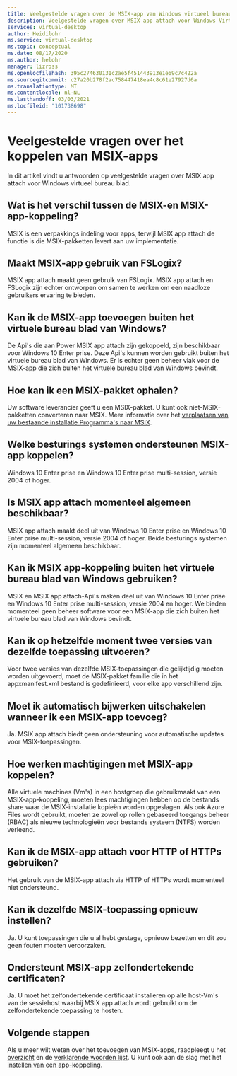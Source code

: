 ```yaml
---
title: Veelgestelde vragen over de MSIX-app van Windows virtueel bureau blad-Azure
description: Veelgestelde vragen over MSIX app attach voor Windows Virtual Desktop.
services: virtual-desktop
author: Heidilohr
ms.service: virtual-desktop
ms.topic: conceptual
ms.date: 08/17/2020
ms.author: helohr
manager: lizross
ms.openlocfilehash: 395c274630131c2ae5f451443913e1e69c7c422a
ms.sourcegitcommit: c27a20b278f2ac758447418ea4c8c61e27927d6a
ms.translationtype: MT
ms.contentlocale: nl-NL
ms.lasthandoff: 03/03/2021
ms.locfileid: "101738698"
---
```

# <a name="msix-app-attach-faq"></a>Veelgestelde vragen over het koppelen van MSIX-apps

In dit artikel vindt u antwoorden op veelgestelde vragen over MSIX app attach voor Windows virtueel bureau blad.

## <a name="whats-the-difference-between-msix-and-msix-app-attach"></a>Wat is het verschil tussen de MSIX-en MSIX-app-koppeling?

MSIX is een verpakkings indeling voor apps, terwijl MSIX app attach de functie is die MSIX-pakketten levert aan uw implementatie.

## <a name="does-msix-app-attach-use-fslogix"></a>Maakt MSIX-app gebruik van FSLogix?

MSIX app attach maakt geen gebruik van FSLogix. MSIX app attach en FSLogix zijn echter ontworpen om samen te werken om een naadloze gebruikers ervaring te bieden.

## <a name="can-i-use-the-msix-app-attach-outside-of-windows-virtual-desktop"></a>Kan ik de MSIX-app toevoegen buiten het virtuele bureau blad van Windows?

De Api's die aan Power MSIX app attach zijn gekoppeld, zijn beschikbaar voor Windows 10 Enter prise. Deze Api's kunnen worden gebruikt buiten het virtuele bureau blad van Windows. Er is echter geen beheer vlak voor de MSIX-app die zich buiten het virtuele bureau blad van Windows bevindt.

## <a name="how-do-i-get-an-msix-package"></a>Hoe kan ik een MSIX-pakket ophalen?

Uw software leverancier geeft u een MSIX-pakket. U kunt ook niet-MSIX-pakketten converteren naar MSIX. Meer informatie over het [verplaatsen van uw bestaande installatie Programma's naar MSIX](/windows/msix/packaging-tool/create-an-msix-overview#how-to-move-your-existing-installers-to-msix).

## <a name="which-operating-systems-support-msix-app-attach"></a>Welke besturings systemen ondersteunen MSIX-app koppelen?

Windows 10 Enter prise en Windows 10 Enter prise multi-session, versie 2004 of hoger.

## <a name="is-msix-app-attach-currently-generally-available"></a>Is MSIX app attach momenteel algemeen beschikbaar?

MSIX app attach maakt deel uit van Windows 10 Enter prise en Windows 10 Enter prise multi-session, versie 2004 of hoger. Beide besturings systemen zijn momenteel algemeen beschikbaar. 

## <a name="can-i-use-msix-app-attach-outside-of-windows-virtual-desktop"></a>Kan ik MSIX app-koppeling buiten het virtuele bureau blad van Windows gebruiken?

MSIX en MSIX app attach-Api's maken deel uit van Windows 10 Enter prise en Windows 10 Enter prise multi-session, versie 2004 en hoger. We bieden momenteel geen beheer software voor een MSIX-app die zich buiten het virtuele bureau blad van Windows bevindt.

## <a name="can-i-run-two-versions-of-the-same-application-at-the-same-time"></a>Kan ik op hetzelfde moment twee versies van dezelfde toepassing uitvoeren?

Voor twee versies van dezelfde MSIX-toepassingen die gelijktijdig moeten worden uitgevoerd, moet de MSIX-pakket familie die in het appxmanifest.xml bestand is gedefinieerd, voor elke app verschillend zijn.

## <a name="should-i-disable-auto-update-when-using-msix-app-attach"></a>Moet ik automatisch bijwerken uitschakelen wanneer ik een MSIX-app toevoeg?

Ja. MSIX app attach biedt geen ondersteuning voor automatische updates voor MSIX-toepassingen.

## <a name="how-do-permissions-work-with-msix-app-attach"></a>Hoe werken machtigingen met MSIX-app koppelen?

Alle virtuele machines (Vm's) in een hostgroep die gebruikmaakt van een MSIX-app-koppeling, moeten lees machtigingen hebben op de bestands share waar de MSIX-installatie kopieën worden opgeslagen. Als ook Azure Files wordt gebruikt, moeten ze zowel op rollen gebaseerd toegangs beheer (RBAC) als nieuwe technologieën voor bestands systeem (NTFS) worden verleend.

## <a name="can-i-use-msix-app-attach-for-http-or-https"></a>Kan ik de MSIX-app attach voor HTTP of HTTPs gebruiken?

Het gebruik van de MSIX-app attach via HTTP of HTTPs wordt momenteel niet ondersteund.

## <a name="can-i-restage-the-same-msix-application"></a>Kan ik dezelfde MSIX-toepassing opnieuw instellen?

Ja. U kunt toepassingen die u al hebt gestage, opnieuw bezetten en dit zou geen fouten moeten veroorzaken.

## <a name="does-msix-app-attach-support-self-signed-certificates"></a>Ondersteunt MSIX-app zelfondertekende certificaten?

Ja. U moet het zelfondertekende certificaat installeren op alle host-Vm's van de sessiehost waarbij MSIX app attach wordt gebruikt om de zelfondertekende toepassing te hosten.


## <a name="next-steps"></a>Volgende stappen

Als u meer wilt weten over het toevoegen van MSIX-apps, raadpleegt u het [overzicht](what-is-app-attach.md) en de [verklarende woorden lijst](app-attach-glossary.md). U kunt ook aan de slag met het [instellen van een app-koppeling](app-attach.md).
